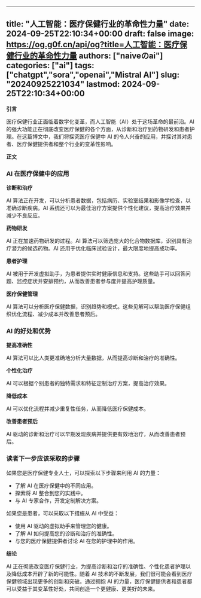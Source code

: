 
---
title: "人工智能：医疗保健行业的革命性力量"
date: 2024-09-25T22:10:34+00:00
draft: false
image: https://og.g0f.cn/api/og?title=人工智能：医疗保健行业的革命性力量
authors: ["naiveのai"]
categories: ["ai"]
tags: ["chatgpt","sora","openai","Mistral AI"]
slug: "20240925221034"
lastmod: 2024-09-25T22:10:34+00:00
---
**引言**

医疗保健行业正面临着数字化变革，而人工智能（AI）处于这场革命的最前沿。AI 的强大功能正在彻底改变医疗保健的各个方面，从诊断和治疗到药物研发和患者护理。在这篇博文中，我们将探究医疗保健中 AI 的令人兴奋的应用，并探讨其对患者、医疗保健提供者和整个行业的变革性影响。

**正文**

### AI 在医疗保健中的应用

**诊断和治疗**

AI 算法正在开发，可以分析患者数据，包括病历、实验室结果和影像学检查，以准确诊断疾病。AI 系统还可以为最佳治疗方案提供个性化建议，提高治疗效果并减少不良反应。

**药物研发**

AI 正在加速药物研发的过程。AI 算法可以筛选庞大的化合物数据库，识别具有治疗潜力的候选药物。AI 还用于优化临床试验设计，最大限度地提高成功率。

**患者护理**

AI 被用于开发虚拟助手，为患者提供实时健康信息和支持。这些助手可以回答问题、监控症状并安排预约，从而改善患者参与度并提高护理质量。

**医疗保健管理**

AI 算法可以分析医疗保健数据，识别趋势和模式。这些见解可以帮助医疗保健组织优化流程、减少成本并改善患者预后。

### AI 的好处和优势

**提高准确性**

AI 算法可以比人类更准确地分析大量数据，从而提高诊断和治疗的准确性。

**个性化治疗**

AI 可以根据个别患者的独特需求和特征定制治疗方案，提高治疗效果。

**降低成本**

AI 可以优化流程并减少重复性任务，从而降低医疗保健成本。

**改善患者预后**

AI 驱动的诊断和治疗可以早期发现疾病并提供更有效地治疗，从而改善患者预后。

### 读者下一步应该采取的步骤

如果您是医疗保健专业人士，可以探索以下步骤来利用 AI 的力量：

* 了解 AI 在医疗保健中的不同应用。
* 探索将 AI 整合到您的实践中。
* 与 AI 专家合作，开发定制解决方案。

如果您是患者，可以采取以下措施从 AI 中受益：

* 使用 AI 驱动的虚拟助手来管理您的健康。
* 了解 AI 如何提高您的诊断和治疗的准确性。
* 与您的医疗保健提供者讨论 AI 在您的护理中的作用。

**结论**

AI 正在彻底改变医疗保健行业，为提高诊断和治疗的准确性、个性化患者护理以及降低成本开辟了新的可能性。随着 AI 技术的不断发展，我们很可能会看到医疗保健领域出现更多的创新和突破。通过拥抱 AI 的力量，医疗保健提供者和患者都可以受益于其变革性好处，共同创造一个更健康、更美好的未来。